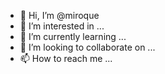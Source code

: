 - 👋 Hi, I’m @miroque
- 👀 I’m interested in ...
- 🌱 I’m currently learning ...
- 💞️ I’m looking to collaborate on ...
- 📫 How to reach me ...

<!---
miroque/miroque is a ✨ special ✨ repository because its `README.md` (this file) appears on your GitHub profile.
You can click the Preview link to take a look at your changes.
--->
